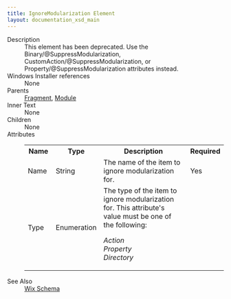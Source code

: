 ```yaml
---
title: IgnoreModularization Element
layout: documentation_xsd_main
---
```

<dl>
  <dt>Description</dt>
  <dd>                 This element has been deprecated.                 Use the Binary/@SuppressModularization, CustomAction/@SuppressModularization, or Property/@SuppressModularization attributes instead.             </dd>
  <dt>Windows Installer references</dt>
  <dd>None</dd>
  <dt>Parents</dt>
  <dd>
    <a href="../fragment/">Fragment</a>, <a href="../module/">Module</a></dd>
  <dt>Inner Text</dt>
  <dd>None</dd>
  <dt>Children</dt>
  <dd>None</dd>
  <dt>Attributes</dt>
  <dd>
    <table cellspacing="0" cellpadding="0" class="schema">
      <tr>
        <th width="15%">Name</th>
        <th width="15%">Type</th>
        <th width="65%">Description</th>
        <th width="15%">Required</th>
      </tr>
      <tr>
        <td>Name</td>
        <td>String</td>
        <td>                         The name of the item to ignore modularization for.                     </td>
        <td>Yes</td>
      </tr>
      <tr>
        <td>Type</td>
        <td>Enumeration</td>
        <td>                         The type of the item to ignore modularization for.                       This attribute's value must be one of the following:<dl><dt class="enumerationValue"><dfn>Action</dfn></dt><dd></dd><dt class="enumerationValue"><dfn>Property</dfn></dt><dd></dd><dt class="enumerationValue"><dfn>Directory</dfn></dt><dd></dd></dl></td>
        <td>&nbsp;</td>
      </tr>
    </table>
  </dd>
  <dt>See Also</dt>
  <dd>
    <a href="../wix">Wix Schema</a>
  </dd>
</dl>
